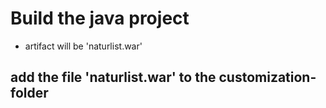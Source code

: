 # Build the java project
- artifact will be 'naturlist.war'

## add the file 'naturlist.war' to the customization-folder

